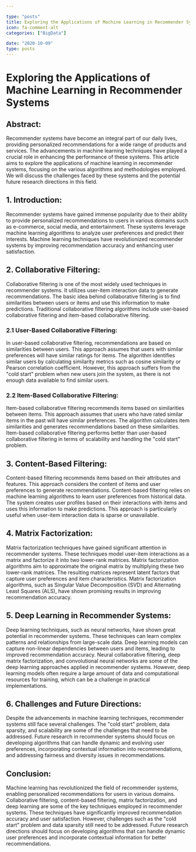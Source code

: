 ```yaml
---

type: "posts"
title: Exploring the Applications of Machine Learning in Recommender Systems
icon: fa-comment-alt
categories: ["BigData"]

date: "2020-10-09"
type: posts
---
```





# Exploring the Applications of Machine Learning in Recommender Systems

## Abstract:

Recommender systems have become an integral part of our daily lives, providing personalized recommendations for a wide range of products and services. The advancements in machine learning techniques have played a crucial role in enhancing the performance of these systems. This article aims to explore the applications of machine learning in recommender systems, focusing on the various algorithms and methodologies employed. We will discuss the challenges faced by these systems and the potential future research directions in this field.

## 1. Introduction:

Recommender systems have gained immense popularity due to their ability to provide personalized recommendations to users in various domains such as e-commerce, social media, and entertainment. These systems leverage machine learning algorithms to analyze user preferences and predict their interests. Machine learning techniques have revolutionized recommender systems by improving recommendation accuracy and enhancing user satisfaction.

## 2. Collaborative Filtering:

Collaborative filtering is one of the most widely used techniques in recommender systems. It utilizes user-item interaction data to generate recommendations. The basic idea behind collaborative filtering is to find similarities between users or items and use this information to make predictions. Traditional collaborative filtering algorithms include user-based collaborative filtering and item-based collaborative filtering.

### 2.1 User-Based Collaborative Filtering:

In user-based collaborative filtering, recommendations are based on similarities between users. This approach assumes that users with similar preferences will have similar ratings for items. The algorithm identifies similar users by calculating similarity metrics such as cosine similarity or Pearson correlation coefficient. However, this approach suffers from the "cold start" problem when new users join the system, as there is not enough data available to find similar users.

### 2.2 Item-Based Collaborative Filtering:

Item-based collaborative filtering recommends items based on similarities between items. This approach assumes that users who have rated similar items in the past will have similar preferences. The algorithm calculates item similarities and generates recommendations based on these similarities. Item-based collaborative filtering performs better than user-based collaborative filtering in terms of scalability and handling the "cold start" problem.

## 3. Content-Based Filtering:

Content-based filtering recommends items based on their attributes and features. This approach considers the content of items and user preferences to generate recommendations. Content-based filtering relies on machine learning algorithms to learn user preferences from historical data. The system creates user profiles based on their interactions with items and uses this information to make predictions. This approach is particularly useful when user-item interaction data is sparse or unavailable.

## 4. Matrix Factorization:

Matrix factorization techniques have gained significant attention in recommender systems. These techniques model user-item interactions as a matrix and factorize it into two lower-rank matrices. Matrix factorization algorithms aim to approximate the original matrix by multiplying these two lower-rank matrices. The resulting matrices represent latent factors that capture user preferences and item characteristics. Matrix factorization algorithms, such as Singular Value Decomposition (SVD) and Alternating Least Squares (ALS), have shown promising results in improving recommendation accuracy.

## 5. Deep Learning in Recommender Systems:

Deep learning techniques, such as neural networks, have shown great potential in recommender systems. These techniques can learn complex patterns and relationships from large-scale data. Deep learning models can capture non-linear dependencies between users and items, leading to improved recommendation accuracy. Neural collaborative filtering, deep matrix factorization, and convolutional neural networks are some of the deep learning approaches applied in recommender systems. However, deep learning models often require a large amount of data and computational resources for training, which can be a challenge in practical implementations.

## 6. Challenges and Future Directions:

Despite the advancements in machine learning techniques, recommender systems still face several challenges. The "cold start" problem, data sparsity, and scalability are some of the challenges that need to be addressed. Future research in recommender systems should focus on developing algorithms that can handle dynamic and evolving user preferences, incorporating contextual information into recommendations, and addressing fairness and diversity issues in recommendations.

## Conclusion:

Machine learning has revolutionized the field of recommender systems, enabling personalized recommendations for users in various domains. Collaborative filtering, content-based filtering, matrix factorization, and deep learning are some of the key techniques employed in recommender systems. These techniques have significantly improved recommendation accuracy and user satisfaction. However, challenges such as the "cold start" problem and data sparsity still need to be addressed. Future research directions should focus on developing algorithms that can handle dynamic user preferences and incorporate contextual information for better recommendations.